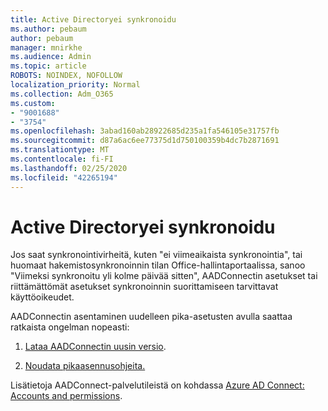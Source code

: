 ```yaml
---
title: Active Directoryei synkronoidu
ms.author: pebaum
author: pebaum
manager: mnirkhe
ms.audience: Admin
ms.topic: article
ROBOTS: NOINDEX, NOFOLLOW
localization_priority: Normal
ms.collection: Adm_O365
ms.custom:
- "9001688"
- "3754"
ms.openlocfilehash: 3abad160ab28922685d235a1fa546105e31757fb
ms.sourcegitcommit: d87a6ac6ee77375d1d750100359b4dc7b2871691
ms.translationtype: MT
ms.contentlocale: fi-FI
ms.lasthandoff: 02/25/2020
ms.locfileid: "42265194"
---
```

# <a name="active-directory-not-syncing"></a>Active Directoryei synkronoidu

Jos saat synkronointivirheitä, kuten "ei viimeaikaista synkronointia", tai huomaat hakemistosynkronoinnin tilan Office-hallintaportaalissa, sanoo "Viimeksi synkronoitu yli kolme päivää sitten", AADConnectin asetukset tai riittämättömät asetukset synkronoinnin suorittamiseen tarvittavat käyttöoikeudet.  

AADConnectin asentaminen uudelleen pika-asetusten avulla saattaa ratkaista ongelman nopeasti:

1. [Lataa AADConnectin uusin versio](https://go.microsoft.com/fwlink/?LinkId=615771).

2. [Noudata pikaasennusohjeita.](https://docs.microsoft.com/azure/active-directory/hybrid/how-to-connect-install-express)

Lisätietoja AADConnect-palvelutileistä on kohdassa [Azure AD Connect: Accounts and permissions](https://docs.microsoft.com/azure/active-directory/hybrid/reference-connect-accounts-permissions).
